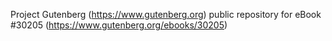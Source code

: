 Project Gutenberg (https://www.gutenberg.org) public repository for eBook #30205 (https://www.gutenberg.org/ebooks/30205)

